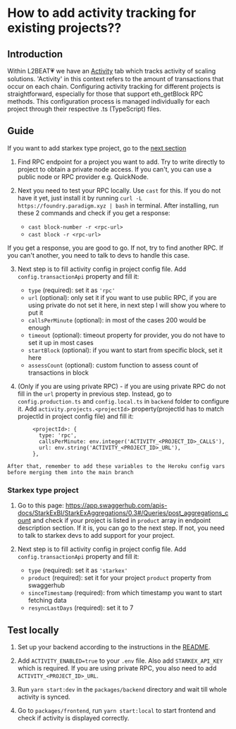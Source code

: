 # How to add activity tracking for existing projects??

## Introduction

Within L2BEAT💗 we have an [Activity](https://l2beat.com/scaling/activity) tab which tracks activity
of scaling solutions. 'Activity' in this context refers to the amount of transactions that occur on
each chain. Configuring activity tracking for different projects is straightforward, especially for
those that support eth_getBlock RPC methods. This configuration process is managed individually for
each project through their respective .ts (TypeScript) files.

## Guide

If you want to add starkex type project, go to the [next section](#starkex-type-project)

1. Find RPC endpoint for a project you want to add. Try to write directly to project to obtain a
   private node access. If you can't, you can use a public node or RPC provider e.g. QuickNode.

2. Next you need to test your RPC locally. Use `cast` for this. If you do not have it yet, just
   install it by running `curl -L https://foundry.paradigm.xyz | bash` in terminal. After
   installing, run these 2 commands and check if you get a response:

   - `cast block-number -r <rpc-url>`
   - `cast block -r <rpc-url>`

If you get a response, you are good to go. If not, try to find another RPC. If you can't another,
you need to talk to devs to handle this case.

3. Next step is to fill activity config in project config file. Add `config.transactionApi` property
   and fill it:

   - `type` (required): set it as `'rpc'`
   - `url` (optional): only set it if you want to use public RPC, if you are using private do not
     set it here, in next step I will show you where to put it
   - `callsPerMinute` (optional): in most of the cases 200 would be enough
   - `timeout` (optional): timeout property for provider, you do not have to set it up in most cases
   - `startBlock` (optional): if you want to start from specific block, set it here
   - `assessCount` (optional): custom function to assess count of transactions in block

4. (Only if you are using private RPC) - if you are using private RPC do not fill in the `url`
   property in previous step. Instead, go to `config.production.ts` and `config.local.ts` in
   `backend` folder to configure it. Add `activity.projects.<projectId>` property(projectId has to
   match projectId in project config file) and fill it:

```
        <projectId>: {
          type: 'rpc',
          callsPerMinute: env.integer('ACTIVITY_<PROJECT_ID>_CALLS'),
          url: env.string('ACTIVITY_<PROJECT_ID>_URL'),
        },
```

    After that, remember to add these variables to the Heroku config vars before merging them into the main branch

### Starkex type project

1. Go to this page:
   https://app.swaggerhub.com/apis-docs/StarkExBI/StarkExAggregations/0.3#/Queries/post_aggregations_count
   and check if your project is listed in `product` array in endpoint description section. If it is,
   you can go to the next step. If not, you need to talk to starkex devs to add support for your
   project.

2. Next step is to fill activity config in project config file. Add `config.transactionApi` property
   and fill it:

   - `type` (required): set it as `'starkex'`
   - `product` (required): set it for your project `product` property from swaggerhub
   - `sinceTimestamp` (required): from which timestamp you want to start fetching data
   - `resyncLastDays` (required): set it to 7

## Test locally

1. Set up your backend according to the instructions in the [README](../packages/backend/README.md).

2. Add `ACTIVITY_ENABLED=true` to your `.env` file. Also add `STARKEX_API_KEY` which is required. If
   you are using private RPC, you also need to add `ACTIVITY_<PROJECT_ID>_URL`.

3. Run `yarn start:dev` in the `packages/backend` directory and wait till whole activity is synced.

4. Go to `packages/frontend`, run `yarn start:local` to start frontend and check if activity is
   displayed correctly.
